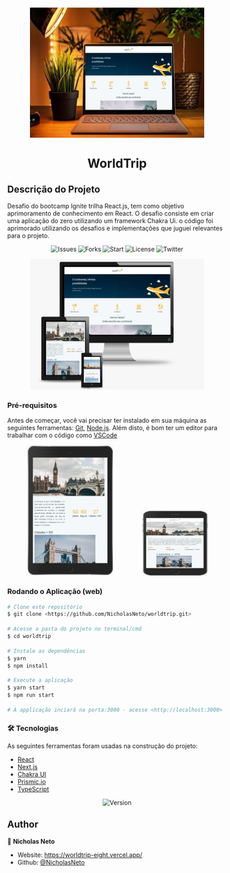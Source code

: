 <p align="center">
  <img alt="Presentation" width="400" height="300" src="/assets/banner.jpeg" />
</p>
<h1 align="center"> WorldTrip </h1>

## Descrição do Projeto
<p>
  Desafio do bootcamp Ignite trilha React.js, tem como objetivo aprimoramento de conhecimento em React.
  O desafio consiste em criar uma aplicação do zero utilizando um framework Chakra Ui. o código foi aprimorado utilizando os
  desafios e implementações que juguei relevantes para o projeto.
</p>

<p align="center">
  <img alt='Issues' src='https://img.shields.io/github/issues/NicholasNeto/worldtrip' />
  <img alt='Forks' src='https://img.shields.io/github/forks/NicholasNeto/worldtrip' />
  <img alt='Start' src='https://img.shields.io/github/stars/NicholasNeto/worldtrip' />
  <img alt='License' src='https://img.shields.io/github/license/NicholasNeto/worldtrip' />
  <img alt='Twitter' src='https://img.shields.io/twitter/url?url=https%3A%2F%2Fgithub.com%2FNicholasNeto%2Fworldtrip' />
</p>


<div display=flex align="center">
  <img alt="Presentation" width="400" height="300" src="/assets/presentation_1.jpeg" />
</div>

<section id='requirements'>

### Pré-requisitos

Antes de começar, você vai precisar ter instalado em sua máquina as seguintes ferramentas:
[Git](https://git-scm.com), [Node.js](https://nodejs.org/en/). 
Além disto, é bom ter um editor para trabalhar com o código como [VSCode](https://code.visualstudio.com/)

</section>

<div display=flex align="center">
  <img alt="Presentation" width="200" height="300" src="/assets/presentation_2.jpeg" />
  &nbsp &nbsp &nbsp &nbsp &nbsp &nbsp &nbsp &nbsp
  <img alt="Presentation" width="150" height="150" src="/assets/presentation_3.jpeg" />
</div>

<section>

  ### Rodando o Aplicação (web)

  ```bash
  # Clone este repositório
  $ git clone <https://github.com/NicholasNeto/worldtrip.git>

  # Acesse a pasta do projeto no terminal/cmd
  $ cd worldtrip   

  # Instale as dependências
  $ yarn
  $ npm install

  # Execute a aplicação
  $ yarn start
  $ npm run start

  # A applicação inciará na porta:3000 - acesse <http://localhost:3000>

  ```
</section>

<section>

### 🛠 Tecnologias

As seguintes ferramentas foram usadas na construção do projeto:

- [React](https://pt-br.reactjs.org/)
- [Next.js](https://nextjs.org/)
- [Chakra UI](https://chakra-ui.com/)
- [Prismic.io](https://prismic.io/)
- [TypeScript](https://www.typescriptlang.org/)

</section>

<div display=flex align="center">
  <img alt="Version" src="https://media.giphy.com/media/fbBpBTJLoFz3rHc66G/giphy.gif" />
</div>

<section>

## Author

👤 **Nicholas Neto**

* Website: https://worldtrip-eight.vercel.app/
* Github: [@NicholasNeto](https://github.com/NicholasNeto)

</section>
